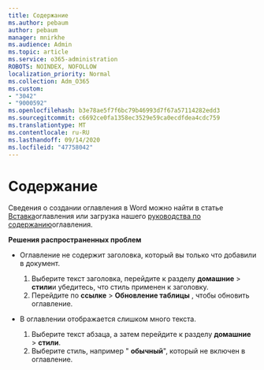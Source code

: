 ```yaml
---
title: Содержание
ms.author: pebaum
author: pebaum
manager: mnirkhe
ms.audience: Admin
ms.topic: article
ms.service: o365-administration
ROBOTS: NOINDEX, NOFOLLOW
localization_priority: Normal
ms.collection: Adm_O365
ms.custom:
- "3042"
- "9000592"
ms.openlocfilehash: b3e78ae5f7f6bc79b46993d7f67a57114282edd3
ms.sourcegitcommit: c6692ce0fa1358ec3529e59ca0ecdfdea4cdc759
ms.translationtype: MT
ms.contentlocale: ru-RU
ms.lasthandoff: 09/14/2020
ms.locfileid: "47758042"
---
```

# <a name="table-of-contents"></a>Содержание

Сведения о создании оглавления в Word можно найти в статье [Вставка](https://support.office.com/article/882e8564-0edb-435e-84b5-1d8552ccf0c0)оглавления или загрузка нашего [руководства по содержанию](https://go.microsoft.com/fwlink/?linkid=2065106)оглавления.

**Решения распространенных проблем**

- Оглавление не содержит заголовка, который вы только что добавили в документ.
  1. Выберите текст заголовка, перейдите к разделу **домашние**  >  **стили**и убедитесь, что стиль применен к заголовку.
  2. Перейдите по **ссылке**  >  **Обновление таблицы** , чтобы обновить оглавление.

- В оглавлении отображается слишком много текста. 
  1. Выберите текст абзаца, а затем перейдите к разделу **домашние**  >  **стили**.
  2. Выберите стиль, например " **обычный**", который не включен в оглавление.